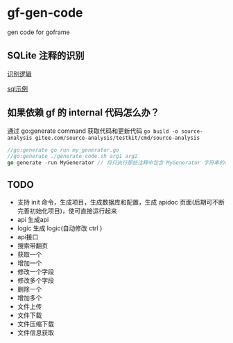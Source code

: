 # gf-gen-code
gen code  for goframe

## SQLite 注释的识别

[识别逻辑](https://github.com/clh021/gf-gen-code/commit/54d110e663c8eedd51f40c750be10726b2dfdb65)

[sql示例](https://github.com/clh021/gf-gen-code/blob/main/service/db/test.sql)


## 如果依赖 gf 的 internal 代码怎么办？
通过 go:generate command 获取代码和更新代码
`go build -o source-analysis gitee.com/source-analysis/testkit/cmd/source-analysis`
```go
//go:generate go run my_generator.go
//go:generate ./generate_code.sh arg1 arg2
go generate -run MyGenerator // 将只执行那些注释中包含 MyGenerator 字符串的命令
```

## TODO

- 支持 init 命令，生成项目，生成数据库和配置，生成 apidoc 页面(后期可不断完善初始化项目)，使可直接运行起来
- api 生成api
- logic 生成 logic(自动修改 ctrl )
- api接口
- 搜索带翻页
- 获取一个
- 增加一个
- 修改一个字段
- 修改多个字段
- 删除一个
- 增加多个
- 文件上传
- 文件下载
- 文件压缩下载
- 文件信息获取